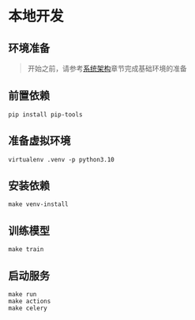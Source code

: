 # 本地开发

## 环境准备

> 开始之前，请参考[系统架构](architecture.md)章节完成基础环境的准备

## 前置依赖

```
pip install pip-tools
```

## 准备虚拟环境

```
virtualenv .venv -p python3.10
```

## 安装依赖

```
make venv-install
```

## 训练模型
```
make train 
```

## 启动服务
```
make run 
make actions
make celery
```